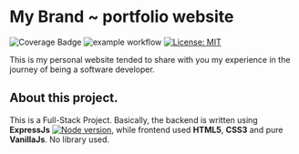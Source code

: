 # My Brand ~ portfolio website

![Coverage Badge](https://img.shields.io/endpoint?url=https://gist.githubusercontent.com/sergenm/779d683fbb1039a4cb92354366c96e64/raw/sergenm.github.io__heads_main.json)
![example workflow](https://github.com/SergeNm/sergenm.github.io/actions/workflows/node.js.yml/badge.svg)
[![License: MIT](https://img.shields.io/badge/License-MIT-yellow.svg)](https://opensource.org/licenses/MIT)

This is my personal website tended to share with you my experience in the journey of being a software developer.

## About this project.

This is a Full-Stack Project. Basically, the backend is written using **ExpressJs** [![Node version](https://img.shields.io/node/v/express.svg?style=flat)](http://nodejs.org/download/), while frontend used **HTML5**, **CSS3** and pure **VanillaJs**. No library used.
 
